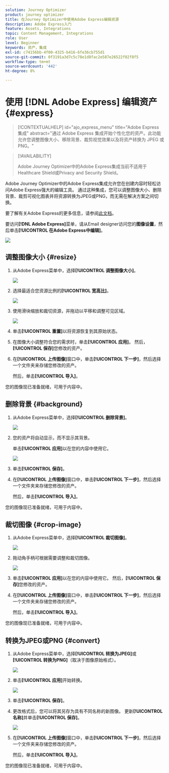 ```yaml
---
solution: Journey Optimizer
product: journey optimizer
title: 在Journey Optimizer中使用Adobe Express编辑资源
description: Adobe Express入门
feature: Assets, Integrations
topic: Content Management, Integrations
role: User
level: Beginner
keywords: 资产，集成
exl-id: c74156bb-4f00-4325-b416-6fe36cb755d1
source-git-commit: 0f3191a3d7c5c78e1d8fac2e587e26522f02f8f5
workflow-type: tm+mt
source-wordcount: '442'
ht-degree: 8%

---
```


# 使用 [!DNL Adobe Express] 编辑资产{#express}

>[!CONTEXTUALHELP]
>id="ajo_express_menu"
>title="Adobe Express 集成"
>abstract="通过 Adobe Express 集成开始个性化您的资产。此功能允许您调整图像大小、移除背景、裁剪视觉效果以及将资产转换为 JPEG 或 PNG。"

>[!AVAILABILITY]
>
>Adobe Journey Optimizer中的Adobe Express集成当前不适用于Healthcare Shield或Privacy and Security Shield。

Adobe Journey Optimizer中的Adobe Express集成允许您在创建内容时轻松访问Adobe Express强大的编辑工具。 通过这种集成，您可以调整图像大小、删除背景、裁剪可视化图表并将资源转换为JPEG或PNG，而无需在解决方案之间切换。

要了解有关Adobe Express的更多信息，请参阅[此文档](https://helpx.adobe.com/cn/express/user-guide.html)。

要访问&#x200B;**[!DNL Adobe Express]**&#x200B;菜单，请从Email designer访问您的&#x200B;**图像设置**，然后单击&#x200B;**[!UICONTROL 在Adobe Express中编辑]**。

![](assets/express_1.png)

## 调整图像大小 {#resize}

1. 从Adobe Express菜单中，选择&#x200B;**[!UICONTROL 调整图像大小]**。

   ![](assets/express-resize-1.png)

1. 选择最适合您资源比例的&#x200B;**[!UICONTROL 宽高比]**。

   ![](assets/express-resize-2.png)

1. 使用滑块缩放和裁切资源，并拖动以平移和调整可见区域。

   ![](assets/express-resize-3.png)

1. 单击&#x200B;**[!UICONTROL 重置]**&#x200B;以将资源恢复到其原始状态。

1. 在图像大小调整符合您的需求时，单击&#x200B;**[!UICONTROL 应用]**。 然后，**[!UICONTROL 保存]**&#x200B;您修改的资产。

1. 在&#x200B;**[!UICONTROL 上传图像]**&#x200B;窗口中，单击&#x200B;**[!UICONTROL 下一步]**，然后选择一个文件夹来存储您修改的资产。

   然后，单击&#x200B;**[!UICONTROL 导入]**。

您的图像现已准备就绪，可用于内容中。

## 删除背景 {#background}

1. 从Adobe Express菜单中，选择&#x200B;**[!UICONTROL 删除背景]**。

   ![](assets/express-background-1.png)

1. 您的资产将自动显示，而不显示其背景。

   单击&#x200B;**[!UICONTROL 应用]**&#x200B;以在您的内容中使用它。

   ![](assets/express-background-2.png)

1. 单击&#x200B;**[!UICONTROL 保存]**。

1. 在&#x200B;**[!UICONTROL 上传图像]**&#x200B;窗口中，单击&#x200B;**[!UICONTROL 下一步]**，然后选择一个文件夹来存储您修改的资产。

   然后，单击&#x200B;**[!UICONTROL 导入]**。

您的图像现已准备就绪，可用于内容中。

## 裁切图像 {#crop-image}

1. 从Adobe Express菜单中，选择&#x200B;**[!UICONTROL 裁切图像]**。

   ![](assets/express-crop-1.png)

1. 拖动角手柄可根据需要调整和裁切图像。

   ![](assets/express-crop-2.png)

1. 单击&#x200B;**[!UICONTROL 应用]**&#x200B;以在您的内容中使用它。 然后，**[!UICONTROL 保存]**&#x200B;您修改的资产。

1. 在&#x200B;**[!UICONTROL 上传图像]**&#x200B;窗口中，单击&#x200B;**[!UICONTROL 下一步]**，然后选择一个文件夹来存储您修改的资产。

   然后，单击&#x200B;**[!UICONTROL 导入]**。

您的图像现已准备就绪，可用于内容中。

## 转换为JPEG或PNG {#convert}

1. 从Adobe Express菜单中，选择&#x200B;**[!UICONTROL 转换为JPEG]**&#x200B;或&#x200B;**[!UICONTROL 转换为PNG]**（取决于图像原始格式）。

   ![](assets/express-convert-1.png)

1. 单击&#x200B;**[!UICONTROL 应用]**&#x200B;开始转换。

   ![](assets/express-convert-2.png)

1. 单击&#x200B;**[!UICONTROL 保存]**。

1. 更改格式后，您可以将其另存为具有不同名称的新图像。 更新&#x200B;**[!UICONTROL 名称]**&#x200B;并单击&#x200B;**[!UICONTROL 保存]**。

   ![](assets/express-convert-3.png)

1. 在&#x200B;**[!UICONTROL 上传图像]**&#x200B;窗口中，单击&#x200B;**[!UICONTROL 下一步]**，然后选择一个文件夹来存储您修改的资产。

   然后，单击&#x200B;**[!UICONTROL 导入]**。

您的图像现已准备就绪，可用于内容中。
